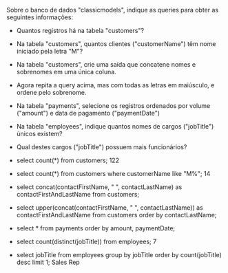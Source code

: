 Sobre o banco de dados "classicmodels", indique as queries para obter as seguintes informações:

- Quantos registros há na tabela "customers"?
- Na tabela "customers", quantos clientes ("customerName") têm nome iniciado pela letra "M"?
- Na tabela "customers", crie uma saída que concatene nomes e sobrenomes em uma única coluna.
- Agora repita a query acima, mas com todas as letras em maiúsculo, e ordene pelo sobrenome.
- Na tabela "payments", selecione os registros ordenados por volume ("amount") e data de pagamento ("paymentDate")
- Na tabela "employees", indique quantos nomes de cargos ("jobTitle") únicos existem? 
- Qual destes cargos ("jobTitle") possuem mais funcionários?

- select count(*) from customers;
122
- select count(*) from customers where customerName like "M%";
14
- select concat(contactFirstName, " ", contactLastName) as contactFirstAndLastName from customers;
- select upper(concat(contactFirstName, " ", contactLastName)) as contactFirstAndLastName from customers order by contactLastName;
- select * from payments order by amount, paymentDate;
- select count(distinct(jobTitle)) from employees;
7
- select jobTitle from employees group by jobTitle order by count(jobTitle) desc limit 1;
Sales Rep